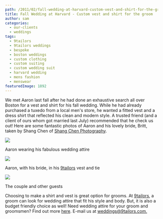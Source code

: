 ```yaml
---
path: /2011/02/fall-wedding-at-harvard-custom-vest-and-shirt-for-the-groom/
title: Fall Wedding at Harvard - Custom vest and shirt for the groom
author: sam
categories: 
  - our-clients
  - weddings
tags: 
  - 9tailors
  - 9tailors weddings
  - bespoke
  - boston weddings
  - custom clothing
  - custom suiting
  - custom wedding suit
  - harvard wedding
  - mens fashion
  - menswear
featuredImage: 1892
---
```

We met Aaron last fall after he had done an exhaustive search all over Boston for a vest and shirt for his fall wedding. While he had already purchased a tuxedo from a local men's store, he wanted a fitted vest and a dress shirt that reflected his clean and modern style. A trusted friend (and a client of ours whom got married last July) recommended that he check us out! Here are some fantastic photos of Aaron and his lovely bride, Britt, taken by Shang Chen of [Shang Chen Photography](http://www.shangchenphoto.com/index.php?splash=1).

[![](http://shangchenphoto.com/blog/wp-content/uploads/2010/11/boston-wedding-photographer-1011-38.jpg)](http://shangchenphoto.com/blog/wp-content/uploads/2010/11/boston-wedding-photographer-1011-38.jpg)

Aaron wearing his fabulous wedding attire

[![](http://shangchenphoto.com/blog/wp-content/uploads/2010/11/boston-wedding-photographer-1011-27.jpg)](http://shangchenphoto.com/blog/wp-content/uploads/2010/11/boston-wedding-photographer-1011-27.jpg)

Aaron, with his bride, in his [9tailors](http://9tailors.com/) vest and tie

[![](http://3.bp.blogspot.com/--SVybGYksnQ/TWWPPBcgBBI/AAAAAAAAIsY/ro1HYmyDJME/s400/boston-wedding-photographer-1011-29.jpg)](http://3.bp.blogspot.com/--SVybGYksnQ/TWWPPBcgBBI/AAAAAAAAIsY/ro1HYmyDJME/s1600/boston-wedding-photographer-1011-29.jpg)

The couple and other guests

Choosing to make a shirt and vest is great option for grooms. At [9tailors](http://9tailors.com/), a groom can look for wedding attire that fit his style and body. But, it is also a budget friendly choice as well! Need wedding attire for your groom and groomsmen? Find out more [here](http://9tailors.com/catalogs/weddings). E-mail us at [weddings@9tailors.com.](mailto:weddings@9tailors.com)